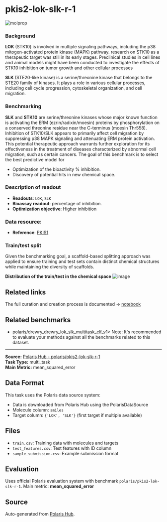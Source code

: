 # pkis2-lok-slk-r-1

![molprop](https://storage.googleapis.com/polaris-public/icons/icons8-fox-60-kinases.png)

### Background

**LOK** (STK10) is involved in multiple signaling pathways, including the p38 mitogen-activated protein kinase (MAPK) pathway. research on STK10 as a therapeutic target was still in its early stages. Preclinical studies in cell lines and animal models might have been conducted to investigate the effects of STK10 inhibition on tumor growth and other cellular processes

**SLK** (STE20-like kinase) is a serine/threonine kinase that belongs to the STE20 family of kinases. It plays a role in various cellular processes, including cell cycle progression, cytoskeletal organization, and cell migration. 

### Benchmarking

**SLK** and **STK10** are serine/threonine kinases whose major known function is activating the ERM (ezrin/radixin/moesin) proteins by phosphorylation on a conserved threonine residue near the C-terminus (moesin Thr558). Inhibition of STK10/SLK appears to primarily affect cell migration by suppressing p38 MAPK signaling and attenuating ERM protein activation. This potential therapeutic approach warrants further exploration for its effectiveness in the treatment of diseases characterized by abnormal cell migration, such as certain cancers. The goal of this benchmark is to select the best predictive model for 
- Optimization of the bioactivity % inhibition.
- Discovery of potential hits in new chemical space.

### Description of readout 
- **Readouts**: `LOK`, `SLK`
- **Bioassay readout**: percentage of inhibition.
- **Optimization objective**: Higher inhibition

### Data resource: 

- **Reference**: [PKIS1](https://pubmed.ncbi.nlm.nih.gov/26501955)

### Train/test split

Given the benchmarking goal, a scaffold-based splitting approach was applied to ensure training and test sets contain distinct chemical structures while maintaining the diversity of scaffolds.

**Distribution of the train/test in the chemical space**
![image](https://storage.googleapis.com/polaris-public/datasets/kinases/lok_slk/figures/drewry_lok_slk_v1_tnse_scaffold_split.png)

## Related links

The full curation and creation process is documented -> [notebook](https://github.com/polaris-hub/polaris-recipes/blob/main/org-Polaris/drewry2017_pkis2_subset/02_pkis2_kinase_dataset.ipynb)

## Related benchmarks
- polaris/drewry_drewry_lok_slk_multitask_clf_v1> Note: It's recommended to evaluate your methods against all the benchmarks related to this dataset. 

---

**Source:** [Polaris Hub - polaris/pkis2-lok-slk-r-1](https://polarishub.io)  
**Task Type:** multi_task  
**Main Metric:** mean_squared_error

## Data Format

This task uses the Polaris data source system:
- Data is downloaded from Polaris Hub using the PolarisDataSource
- Molecule column: `smiles`
- Target column: `{'LOK', 'SLK'}` (first target if multiple available)

## Files

- `train.csv`: Training data with molecules and targets
- `test_features.csv`: Test features with ID column
- `sample_submission.csv`: Example submission format

## Evaluation

Uses official Polaris evaluation system with benchmark `polaris/pkis2-lok-slk-r-1`.
Main metric: **mean_squared_error**

## Source

Auto-generated from [Polaris Hub](https://polarishub.io/).
